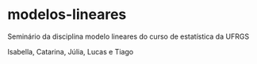 # modelos-lineares
Seminário da disciplina modelo lineares do curso de estatística da UFRGS

Isabella, Catarina, Júlia, Lucas e Tiago

